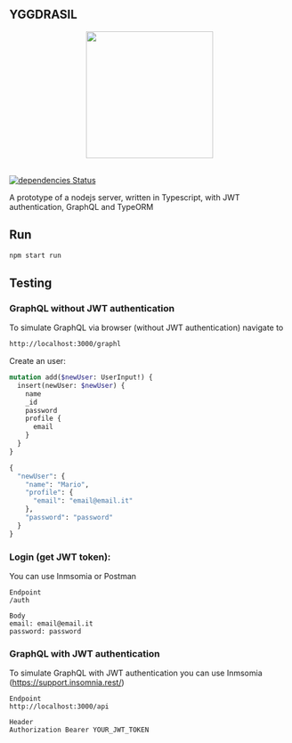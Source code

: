 ## YGGDRASIL

<div align="center">
  <a href="#">
    <img src="https://github.com/mabuonomo/yggdrasil/raw/master/resources/logo.jpg" height="228">
  </a>
  <br>
  <br>
</div>

[![dependencies Status](https://david-dm.org/mabuonomo/yggdrasil/status.svg)](https://david-dm.org/mabuonomo/yggdrasil)

A prototype of a nodejs server, written in Typescript, with JWT authentication, GraphQL and TypeORM

## Run
```bash
npm start run
```

## Testing
### GraphQL without JWT authentication
To simulate GraphQL via browser (without JWT authentication) navigate to 
```bash
http://localhost:3000/graphl
```

Create an user:
```graphql
mutation add($newUser: UserInput!) {
  insert(newUser: $newUser) {
    name
    _id
    password
    profile {
      email
    }
  }
}

{
  "newUser": {
    "name": "Mario",
    "profile": {
      "email": "email@email.it"
    },
    "password": "password"
  }
}
```

### Login (get JWT token):
You can use Inmsomia or Postman
```
Endpoint 
/auth
```
```
Body
email: email@email.it
password: password
```

### GraphQL with JWT authentication
To simulate GraphQL with JWT authentication you can use Inmsomia (https://support.insomnia.rest/)
```
Endpoint
http://localhost:3000/api
```

```
Header
Authorization Bearer YOUR_JWT_TOKEN

```


